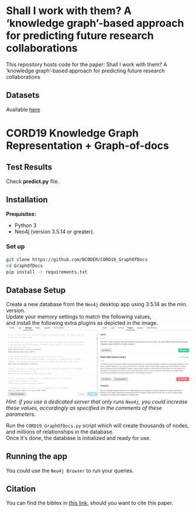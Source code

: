 # Shall I work with them? A ‘knowledge graph’-based approach for predicting future research collaborations
This repository hosts code for the paper: Shall I work with them? A ‘knowledge graph’-based approach for predicting future research collaborations

## Datasets
Available [here](https://github.com/nkanak/cordkel/tree/main/data/datasets)
# CORD19 Knowledge Graph Representation + Graph-of-docs

## Test Results
Check **predict.py** file.

## Installation
**Prequisites:**  
* Python 3  
* Neo4j (version 3.5.14 or greater).  


### Set up
```bash
git clone https://github.com/NC0DER/CORD19_GraphOfDocs
cd GraphOfDocs
pip install -r requirements.txt
```  

## Database Setup
Create a new database from the `Neo4j` desktop app using 3.5.14 as the min. version.  
Update your memory settings to match the following values,  
and install the following extra plugins as depicted in the image.
![image2](https://github.com/NC0DER/CORD19_GraphOfDocs/blob/master/CORD19_GraphOfDocs/images/settings.jpg)
*Hint: if you use a dedicated server that only runs `Neo4j`, you could increase these values, 
accordingly as specified in the comments of these parameters.*

Run the `CORD19_GraphOfDocs.py` script which will create thousands of nodes, 
and millions of relationships in the database.  
Once it's done, the database is initialized and ready for use. 

## Running the app
You could use the `Neo4j Browser` to run your queries.

## Citation
You can find the bibtex in [this link](), should you want to cite this paper.
